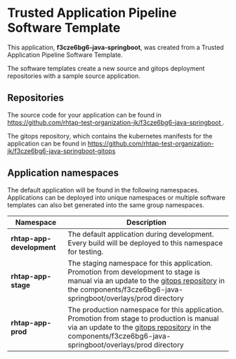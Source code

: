 # Trusted Application Pipeline Software Template

This application, **f3cze6bg6-java-springboot**, was created from a Trusted Application Pipeline Software Template.

The software templates create a new source and gitops deployment repositories with a sample source application. 

## Repositories

The source code for your application can be found in [https://github.com/rhtap-test-organization-jk/f3cze6bg6-java-springboot ](https://github.com/rhtap-test-organization-jk/f3cze6bg6-java-springboot ).
 
The gitops repository, which contains the kubernetes manifests for the application can be found in 
[https://github.com/rhtap-test-organization-jk/f3cze6bg6-java-springboot-gitops ](https://github.com/rhtap-test-organization-jk/f3cze6bg6-java-springboot-gitops ) 

## Application namespaces 

The default application will be found in the following namespaces. Applications can be deployed into unique namespaces or multiple software templates can also bet generated into the same group namespaces.  

|  Namespace   |  Description   |  
| -------- | -------- |   
| **rhtap-app-development** | The default application during development. Every build will be deployed to this namespace for testing. | 
| **rhtap-app-stage** | The staging namespace for this application. Promotion from development to stage is manual via an update to the [gitops repository](https://github.com/rhtap-test-organization-jk/f3cze6bg6-java-springboot-gitops ) in the components/f3cze6bg6-java-springboot/overlays/prod directory |  
| **rhtap-app-prod** | The production namespace for this application. Promotion from stage to production is manual via an update to the [gitops repository](https://github.com/rhtap-test-organization-jk/f3cze6bg6-java-springboot-gitops ) in the components/f3cze6bg6-java-springboot/overlays/prod directory | 